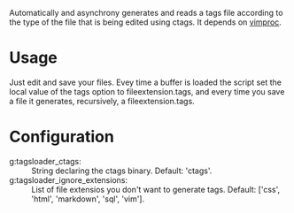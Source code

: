 Automatically and asynchrony generates and reads a tags file
according to the type of the file that is being edited using
ctags. It depends on [vimproc](https://github.com/Shougo/vimproc.vim).

# Usage

Just edit and save your files. Evey time a buffer is loaded the
script set the local value of the tags option to
fileextension.tags, and every time you save a file it generates,
recursively, a fileextension.tags.

# Configuration

<dl>
<dt>g:tagsloader_ctags:</dt>
<dd>String declaring the ctags binary. Default: 'ctags'.</dd>
<dt>g:tagsloader_ignore_extensions:</dt>
<dd>List of file extensios you don't want to generate tags.
Default: ['css', 'html', 'markdown', 'sql', 'vim'].</dd>
</dl>
